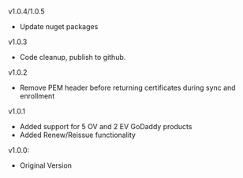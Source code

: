 v1.0.4/1.0.5
- Update nuget packages

v1.0.3
- Code cleanup, publish to github.

v1.0.2
- Remove PEM header before returning certificates during sync and enrollment

v1.0.1
- Added support for 5 OV and 2 EV GoDaddy products
- Added Renew/Reissue functionality

v1.0.0:
- Original Version
